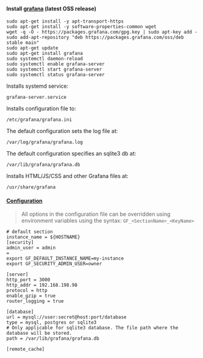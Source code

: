 #### Install [grafana](https://grafana.com/docs/grafana/latest/installation/debian/) (latest OSS release)
```
sudo apt-get install -y apt-transport-https
sudo apt-get install -y software-properties-common wget
wget -q -O - https://packages.grafana.com/gpg.key | sudo apt-key add -
sudo add-apt-repository "deb https://packages.grafana.com/oss/deb stable main"
sudo apt-get update
sudo apt-get install grafana
sudo systemctl daemon-reload
sudo systemctl enable grafana-server
sudo systemctl start grafana-server
sudo systemctl status grafana-server
```
Installs systemd service: 
```
grafana-server.service
```
Installs configuration file to:
```
/etc/grafana/grafana.ini
```
The default configuration sets the log file at:
```
/var/log/grafana/grafana.log
```
The default configuration specifies an sqlite3 db at:
```
/var/lib/grafana/grafana.db
```
Installs HTML/JS/CSS and other Grafana files at:
```
/usr/share/grafana
```

#### [Configuration](https://grafana.com/docs/grafana/latest/installation/configuration/)
> All options in the configuration file can be overridden using environment variables using the syntax: 
> ```GF_<SectionName>_<KeyName>```
```
# default section
instance_name = ${HOSTNAME}
[security]
admin_user = admin
=
export GF_DEFAULT_INSTANCE_NAME=my-instance
export GF_SECURITY_ADMIN_USER=owner
```

```
[server]
http_port = 3000
http_addr = 192.168.198.98
protocol = http
enable_gzip = true
router_logging = true

[database]
url = mysql://user:secret@host:port/database
type = mysql, postgres or sqlite3
# Only applicable for sqlite3 database. The file path where the database will be stored.
path = /var/lib/grafana/grafana.db 

[remote_cache]

```

